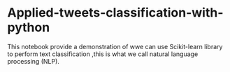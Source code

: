 # Applied-tweets-classification-with-python
This notebook provide a demonstration of wwe can use Scikit-learn library to perform text classification ,this is what we call natural language processing (NLP).
